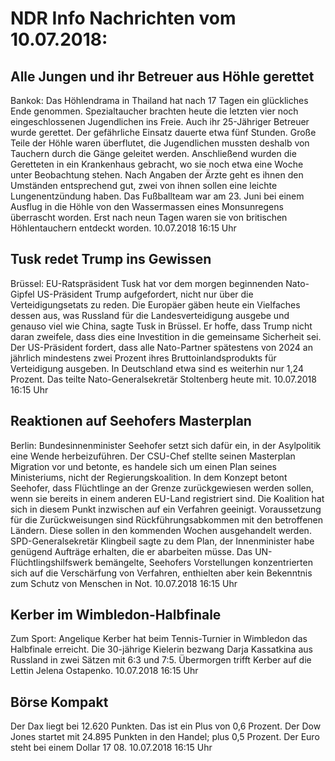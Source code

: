 # NDR Info Nachrichten vom 10.07.2018:


## Alle Jungen und ihr Betreuer aus Höhle gerettet
Bankok: Das Höhlendrama in Thailand hat nach 17 Tagen ein glückliches Ende genommen. Spezialtaucher brachten heute die letzten vier noch eingeschlossenen Jugendlichen ins Freie. Auch ihr 25-Jähriger Betreuer wurde gerettet. Der gefährliche Einsatz dauerte etwa fünf Stunden. Große Teile der Höhle waren überflutet, die Jugendlichen mussten deshalb von Tauchern durch die Gänge geleitet werden. Anschließend wurden die Geretteten in ein Krankenhaus gebracht, wo sie noch etwa eine Woche unter Beobachtung stehen. Nach Angaben der Ärzte geht es ihnen den Umständen entsprechend gut, zwei von ihnen sollen eine leichte Lungenentzündung haben. Das Fußballteam war am 23. Juni bei einem Ausflug in die Höhle von den Wassermassen eines Monsunregens überrascht worden. Erst nach neun Tagen waren sie von britischen Höhlentauchern entdeckt worden. 10.07.2018 16:15 Uhr 

## Tusk redet Trump ins Gewissen
Brüssel: EU-Ratspräsident Tusk hat vor dem morgen beginnenden Nato-Gipfel US-Präsident Trump aufgefordert, nicht nur über die Verteidigungsetats zu reden. Die Europäer gäben heute ein Vielfaches dessen aus, was Russland für die Landesverteidigung ausgebe und genauso viel wie China, sagte Tusk in Brüssel. Er hoffe, dass Trump nicht daran zweifele, dass dies eine Investition in die gemeinsame Sicherheit sei. Der US-Präsident fordert, dass alle Nato-Partner spätestens von 2024 an jährlich mindestens zwei Prozent ihres Bruttoinlandsprodukts für Verteidigung ausgeben. In Deutschland etwa sind es weiterhin nur 1,24 Prozent. Das teilte Nato-Generalsekretär Stoltenberg heute mit. 10.07.2018 16:15 Uhr 

## Reaktionen auf Seehofers Masterplan
Berlin:	Bundesinnenminister Seehofer setzt sich dafür ein, in der Asylpolitik eine Wende herbeizuführen. Der CSU-Chef stellte seinen Masterplan Migration vor und betonte, es handele sich um einen Plan seines Ministeriums, nicht der Regierungskoalition. In dem Konzept betont Seehofer, dass Flüchtlinge an der Grenze zurückgewiesen werden sollen, wenn sie bereits in einem anderen EU-Land registriert sind. Die Koalition hat sich in diesem Punkt inzwischen auf ein Verfahren geeinigt. Voraussetzung für die Zurückweisungen sind Rückführungsabkommen mit den betroffenen Ländern. Diese sollen in den kommenden Wochen ausgehandelt werden. SPD-Generalsekretär Klingbeil sagte zu dem Plan, der Innenminister habe genügend Aufträge erhalten, die er abarbeiten müsse. Das UN-Flüchtlingshilfswerk bemängelte, Seehofers Vorstellungen konzentrierten sich auf die Verschärfung von Verfahren, enthielten aber kein Bekenntnis zum Schutz von Menschen in Not. 10.07.2018 16:15 Uhr 

## Kerber im Wimbledon-Halbfinale
Zum Sport:	Angelique Kerber hat beim Tennis-Turnier in Wimbledon das Halbfinale erreicht. Die 30-jährige Kielerin bezwang Darja Kassatkina aus Russland in zwei Sätzen mit 6:3 und 7:5. Übermorgen trifft Kerber auf die Lettin Jelena Ostapenko. 10.07.2018 16:15 Uhr 

## Börse Kompakt
Der Dax liegt bei 12.620 Punkten. Das ist ein Plus von 0,6 Prozent. Der Dow Jones startet mit 24.895 Punkten in den Handel; plus 0,5 Prozent. Der Euro steht bei einem Dollar 17 08. 10.07.2018 16:15 Uhr 
